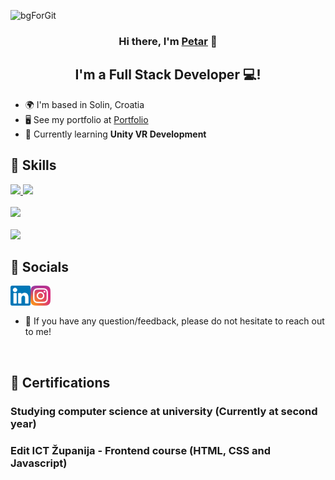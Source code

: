 [comment]: <> (<img src="https://user-images.githubusercontent.com/45322112/181122058-27e81fc0-beaa-4a41-90c0-96481c9ef974.png"/>)
![bgForGit](https://user-images.githubusercontent.com/45322112/228346813-6f895082-e028-4c86-b988-9159f2c4e889.png)

<h3 align="center">
Hi there, I'm <a href="https://www.petartopic.dev/" target="_blank" rel="noreferrer">Petar</a> 👋
</h3>

<h2 align="center">
I'm a Full Stack Developer 💻!
</h2> 

- 🌍  I'm based in Solin, Croatia
- 🖥️  See my portfolio at <a href="https://www.petartopic.com/" target="_blank" rel="noreferrer">Portfolio</a>
- 🧠  Currently learning <b>Unity VR Development</b>

## 💼 Skills

<a href="https://skillicons.dev">
    <img src="https://skillicons.dev/icons?i=html,css,js,ts,react,nextjs" />
    <img src="https://img.shields.io/badge/React_Native-20232A?style=for-the-badge&logo=react&logoColor=61DAFB"/>
</a>

<br>
<br>

<a href="https://skillicons.dev">
    <img src="https://skillicons.dev/icons?i=nodejs,expressjs,mysql,mongodb,solidity" />
</a>

<br>
<br>

<a href="https://skillicons.dev">
    <img src="https://skillicons.dev/icons?i=figma,photoshop" />
</a>

<br>

## 🤝 Socials 
<a href="https://www.linkedin.com/in/petar-topi%C4%87-4a551a234/"><img align="left" src="https://raw.githubusercontent.com/Ptopic/Ptopic/main/images/linkedin.svg" width="32px"></img></a>
<a href="https://www.instagram.com/topic_02/"><img align="left" src="https://raw.githubusercontent.com/Ptopic/Ptopic/main/images/instagram.svg" width="32px"></img></a>

</br>
</br>

- 💬 If you have any question/feedback, please do not hesitate to reach out to me!
<br>



## 📜 Certifications 
<h3> Studying computer science at university (Currently at second year)<h3>
<h3> Edit ICT Županija - Frontend course (HTML, CSS and Javascript) <h3>

<br>

